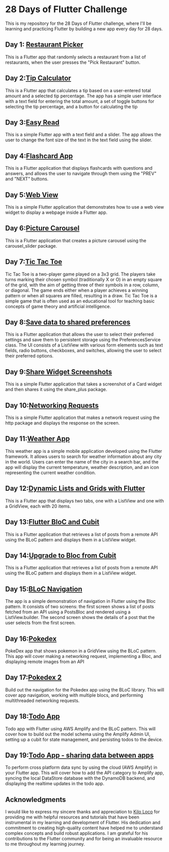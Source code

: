 # 28 Days of Flutter Challenge
This is my repository for the 28 Days of Flutter challenge, where I'll be learning and practicing Flutter by building a new app every day for 28 days. 

## Day 1: [Restaurant Picker](https://github.com/safadtm/28DaysOfFlutter/tree/master/day01_restaurant_picker)
This is a Flutter app that randomly selects a restaurant from a list of restaurants, when the user presses the "Pick Restaurant" button.

## Day 2:[Tip Calculator](https://github.com/safadtm/28DaysOfFlutter/tree/master/day02_tip_calculator)
This is a Flutter app that calculates a tip based on a user-entered total amount and a selected tip percentage. The app has a simple user interface with a text field for entering the total amount, a set of toggle buttons for selecting the tip percentage, and a button for calculating the tip

## Day 3:[Easy Read](https://github.com/safadtm/28DaysOfFlutter/tree/master/day03_easy_read)
This is a simple Flutter app with a text field and a slider. The app allows the user to change the font size of the text in the text field using the slider.

## Day 4:[Flashcard App](https://github.com/safadtm/28DaysOfFlutter/tree/master/day04_flashcards) 
This is a Flutter application that displays flashcards with questions and answers, and allows the user to navigate through them using the "PREV" and "NEXT" buttons.

## Day 5:[Web View](https://github.com/safadtm/28DaysOfFlutter/tree/master/day05_show_webview)
This is a simple Flutter application that demonstrates how to use a web view widget to display a webpage inside a Flutter app.
## Day 6:[Picture Carousel](https://github.com/safadtm/28DaysOfFlutter/tree/master/day06_picture_carousel)
This is a Flutter application that creates a picture carousel using the carousel_slider package.
## Day 7:[Tic Tac Toe](https://github.com/safadtm/28DaysOfFlutter/tree/master/day07_tic_tac_toe)
Tic Tac Toe is a two-player  game played on a 3x3 grid. The players take turns marking their chosen symbol (traditionally X or O) in an empty square of the grid, with the aim of getting three of their symbols in a row, column, or diagonal. The game ends either when a player achieves a winning pattern or when all squares are filled, resulting in a draw. Tic Tac Toe is a simple game that is often used as an educational tool for teaching basic concepts of game theory and artificial intelligence.

## Day 8:[Save data to shared preferences](https://github.com/safadtm/28DaysOfFlutter/tree/master/day08_user_settings)
This is a Flutter application that allows the user to select their preferred settings and save them to persistent storage using the PreferencesService class. The UI consists of a ListView with various form elements such as text fields, radio buttons, checkboxes, and switches, allowing the user to select their preferred options.
## Day 9:[Share Widget Screenshots](https://github.com/safadtm/28DaysOfFlutter/tree/master/day09_share_widget_snapshot)
This is a simple Flutter application that takes a screenshot of a Card widget and then shares it using the share_plus package.
## Day 10:[Networking Requests](https://github.com/safadtm/28DaysOfFlutter/tree/master/day10_networking_requests)
This is a simple Flutter application that makes a network request using the http package and displays the response on the screen.
## Day 11:[Weather App](https://github.com/safadtm/28DaysOfFlutter/tree/master/day11_weather_app)
This weather app is a simple mobile application developed using the Flutter framework. It allows users to search for weather information about any city in the world. Users can enter the name of the city in a search bar, and the app will display the current temperature, weather description, and an icon representing the current weather condition.
## Day 12:[Dynamic Lists and Grids with Flutter](https://github.com/safadtm/28DaysOfFlutter/tree/master/day12_dynamic_lists_and_grids)
This is a Flutter app that displays two tabs, one with a ListView and one with a GridView, each with 20 items.
## Day 13:[Flutter BloC and Cubit](https://github.com/safadtm/28DaysOfFlutter/tree/master/day13_bloc_and_cubit)
This is a  Flutter application that retrieves a list of posts from a remote API using the BLoC pattern and displays them in a ListView widget.

## Day 14:[Upgrade to Bloc from Cubit](https://github.com/safadtm/28DaysOfFlutter/tree/master/day14_from_cubit_to_bloc)
This is a  Flutter application that retrieves a list of posts from a remote API using the BLoC pattern and displays them in a ListView widget.
## Day 15:[BLoC Navigation ](https://github.com/safadtm/28DaysOfFlutter/tree/master/day15_bloc_navigation)
The app is a simple demonstration of navigation in Flutter using the Bloc pattern. It consists of two screens: the first screen shows a list of posts fetched from an API using a PostsBloc and rendered using a ListView.builder. The second screen shows the details of a post that the user selects from the first screen.

## Day 16:[Pokedex](https://github.com/safadtm/28DaysOfFlutter/tree/master/day16_pokedex_app)
PokeDex app that shows pokemon in a GridView using the BLoC pattern. This app will cover making a networking request, implementing a Bloc, and displaying remote images from an API

## Day 17:[Pokedex 2](https://github.com/safadtm/28DaysOfFlutter/tree/master/day17_pokedex_app_2)
Build out the navigation for the Pokedex app using the BLoC library. This will cover app navigation, working with multiple blocs, and performing multithreaded networking requests.
## Day 18:[Todo App](https://github.com/safadtm/28DaysOfFlutter/tree/master/day18_todo_app)
Todo app with Flutter using AWS Amplify and the BLoC pattern. This will cover how to build out the model schema using the Amplify Admin UI, setting up a cubit for state management, and persisting todos to the device.
## Day 19:[Todo App - sharing data between apps](https://github.com/safadtm/28DaysOfFlutter/tree/master/day19_sharing_data_between_apps)
To perform cross platform data sync by using the cloud (AWS Amplify) in your Flutter app. This will cover how to add the API category to Amplify app, syncing the local DataStore database with the DynamoDB backend, and displaying the realtime updates in the todo app.

## Acknowledgments
I would like to express my sincere thanks and appreciation to [Kilo Loco](https://www.youtube.com/channel/UCv75sKQFFIenWHrprnrR9aA) for providing me with helpful resources and tutorials that have been instrumental in my learning and development of Flutter.
His dedication and commitment to creating high-quality content have helped me to understand complex concepts and build robust applications.
I am grateful for his contributions to the Flutter community and for being an invaluable resource to me throughout my learning journey.

